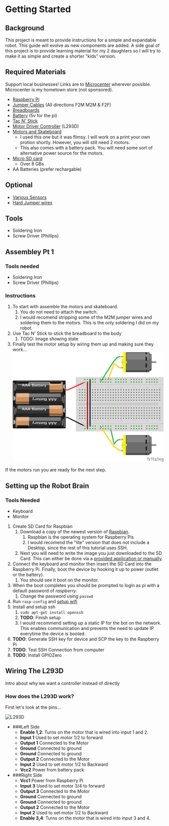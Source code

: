 # Getting Started

## Background

This project is meant to provide instructions for a simple and expandable robot. This guide will evolve as new components are added. A side goal of this project is to provide learning material for my 2 daughters so I will try to make it as simple and create a shorter "kids" version.

## Required Materials 

Support local businesses! Links are to [Microcenter](https://www.microcenter.com) wherever possible. Microcenter is my hometown store (not sponsored).

* [Raspberry Pi][raspberry-pi-buy]
* [Jumper Cables][jumper-cables-buy] (All directions F2M M2M & F2F)
* [Breadboards][breadboard-buy]
* [Battery][battery-5v-buy] (5v for the pi)
* [Tac N' Stick][tac-n-stick-buy]
* [Motor Driver Controller][motor-driver-buy] (L293D)
* [Motors and Skateboard][body-buy]
    * I used this one but it was flimsy. I will work on a print your own protion shortly. However, you will still need 2 motors.
    * This also comes with a battery pack. You will need some sort of alternative power source for the motors.
* [Micro SD card][sd-card-buy]
    * Over 8 GBs
* AA Batteries (prefer rechargable)


## Optional
* [Various Sensors][sensors-buy]
* [Hard Jumper wires][hard-wire-buy]

## Tools
* Soldering Iron
* Screw Driver (Phillips)

[raspberry-pi-buy]: https://www.microcenter.com/product/473292/raspberry-pi-2-model-b
[jumper-cables-buy]: https://todo.com
[breadboard-buy]: https://www.microcenter.com/product/613877/inland-400-tie-points-breadboard---3-pack
[tac-n-stick-buy]: https://www.amazon.com/gp/product/B001CEMCXQ/ref=ppx_yo_dt_b_asin_title_o03_s01?ie=UTF8&psc=1
[battery-5v-buy]: https://www.amazon.com/gp/product/B07BSG7V3J/ref=ppx_yo_dt_b_asin_title_o03_s03?ie=UTF8&psc=1
[sensors-buy]: https://www.amazon.com/gp/product/B01MG49ZQ5/ref=ppx_yo_dt_b_search_asin_title?ie=UTF8&psc=1
[motor-driver-buy]: https://www.amazon.com/gp/product/B07NXTWJV9/ref=ppx_yo_dt_b_asin_title_o03_s03?ie=UTF8&psc=1
[hard-wire-buy]: https://www.microcenter.com/product/404582/elenco-jumper-wire-kit,-pre-formed,-140-pc
[body-buy]: https://www.amazon.com/gp/product/B01LXY7CM3/ref=ppx_yo_dt_b_search_asin_title?ie=UTF8&psc=1
[sd-card-buy]: https://www.microcenter.com/product/616252/kingston-64gb-canvas-select-plus-microsdhc-class-10--uhs-1-flash-memory-card-w--adapter-(2-pack)

## Assembley Pt 1

### Tools needed

* Soldering Iron
* Screw Driver (Phillips)

### Instructions

1. To start with assemble the motors and skateboard.
    1. You do not need to attach the switch.
    1. I would recomend stripping some of the M2M jumper wires and soldering them to the motors. This is the only soldering I did on my robot.
1. Use Tac N' Stick to stick the breadboard to the body
    1. TODO: Image showing state
1. Finally test the motor setup by wiring them up and making sure they work...
    ![alt text](./imgs/state1bb.png)

If the motors run you are ready for the next step.

## Setting up the Robot Brain            

### Tools Needed

* Keyboard
* Monitor

1. Create SD Card for Raspbian
    1. Download a copy of the newest version of [Raspbian](https://www.raspberrypi.org/downloads/raspbian/). 
        1. Raspbian is the operating system for Raspberry Pis
        1. I would recomend the "lite" version that does not include a Desktop, since the rest of this tutorial uses SSH.
    1. Next you will need to write the image you just downloaded to the SD Card. This can either be done via a [provided application or manually](https://www.raspberrypi.org/documentation/installation/installing-images/README.md).
1. Connect the keyboard and monitor then insert the SD Card into the Raspberry Pi. Finally, boot the device by hooking it up to power (outlet or the battery).
    1. You should see it boot on the monitor.
1. When the boot completes you should be prompted to login as pi with a default password of *raspberry*.
    1. Change the password using `passwd`
1. Run `rasp-config` and [setup wifi](https://www.raspberrypi.org/documentation/configuration/wireless/wireless-cli.md)
1. Install and setup ssh
    1. `sudo apt-get install openssh`
    1. **TODO**: Finish setup
    1. I would recommend setting up a static IP for the bot on the network. This enables communication and prevents the need to update IP everytime the device is booted.
1. **TODO**: Generate SSH key for device and SCP the key to the Raspberry Pi
1. **TODO**: Test SSH Connection from computer
1. **TODO**: Install GPIOZero

## Wiring The L293D

Intro about why we want a controller instead of directly

### How does the L293D work?

First let's look at the pins... 

![L293D](https://components101.com/sites/default/files/component_pin/L293D-Pinout.png)
  
  * ###Left Side       
    * **Enable 1,2**: Turns on the motor that is wired into input 1 and 2.
    * **Input 1** Used to set motor 1/2 to forward
    * **Output 1** Connected to the Motor
    * **Ground** Connected to ground 
    * **Ground** Connected to ground          
    * **Output 2** Connected to the Motor
    * **Input 2** Used to set motor 1/2 to Backward
    * **Vcc2** Power from battery pack
  * ###Right Side       
    * **Vcc1** Power from Raspberry Pi 
    * **Input 3** Used to set motor 3/4 to forward
    * **Output 3** Connected to the Motor
    * **Ground** Connected to ground 
    * **Ground** Connected to ground          
    * **Output 2** Connected to the Motor
    * **Input 2** Used to set motor 1/2 to Backward
    * **Enable 3,4**: Turns on the motor that is wired into input 3 and 4.
       